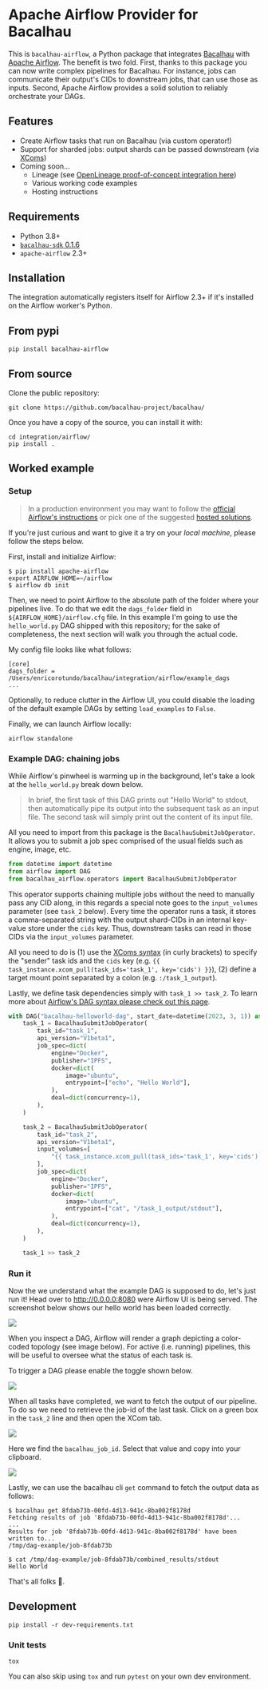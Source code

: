 # Apache Airflow Provider for Bacalhau

This is `bacalhau-airflow`, a Python package that integrates [Bacalhau](https://github.com/bacalhau-project/bacalhau) with [Apache Airflow](https://github.com/apache/airflow).
The benefit is two fold.
First, thanks to this package you can now write complex pipelines for Bacalhau.
For instance, jobs can communicate their output's CIDs to downstream jobs, that can use those as inputs.
Second, Apache Airflow provides a solid solution to reliably orchestrate your DAGs.


## Features

- Create Airflow tasks that run on Bacalhau (via custom operator!)
- Support for sharded jobs: output shards can be passed downstream (via [XComs](https://airflow.apache.org/docs/apache-airflow/stable/core-concepts/xcoms.html))
- Coming soon...
    - Lineage (see [OpenLineage proof-of-concept integration here](https://github.com/enricorotundo/bacalhau-airflow-provider))
    - Various working code examples
    - Hosting instructions

## Requirements

- Python 3.8+
- [`bacalhau-sdk` 0.1.6](https://pypi.org/project/bacalhau-sdk/)
- `apache-airflow` 2.3+

## Installation

The integration automatically registers itself for Airflow 2.3+ if it's installed on the Airflow worker's Python.

## From pypi

```console
pip install bacalhau-airflow
```

## From source

Clone the public repository:

```shell
git clone https://github.com/bacalhau-project/bacalhau/
```

Once you have a copy of the source, you can install it with:

```shell
cd integration/airflow/
pip install .
```

## Worked example

### Setup


> In a production environment you may want to follow the [official Airflow's instructions](https://airflow.apache.org/docs/apache-airflow/stable/administration-and-deployment/production-deployment.html) or pick one of the suggested [hosted solutions](https://airflow.apache.org/ecosystem/#airflow-as-a-service).

If you're just curious and want to give it a try on your *local machine*, please follow the steps below.

First, install and initialize Airflow:

```shell
$ pip install apache-airflow
export AIRFLOW_HOME=~/airflow
$ airflow db init
```

Then, we need to point Airflow to the absolute path of the folder where your pipelines live.
To do that we edit the `dags_folder` field in `${AIRFLOW_HOME}/airflow.cfg` file.
In this example I'm going to use the `hello_world.py` DAG shipped with this repository;
for the sake of completeness, the next section will walk you through the actual code.

My config file looks like what follows:

```
[core]
dags_folder = /Users/enricorotundo/bacalhau/integration/airflow/example_dags
...
```

Optionally, to reduce clutter in the Airflow UI, you could disable the loading of the default example DAGs by setting `load_examples` to `False`.

Finally, we can launch Airflow locally:

```shell
airflow standalone
```

### Example DAG: chaining jobs

While Airflow's pinwheel is warming up in the background, let's take a look at the `hello_world.py` break down below.

> In brief, the first task of this DAG prints out "Hello World" to stdout, then automatically pipe its output into the subsequent task as an input file. The second task will simply print out the content of its input file.

All you need to import from this package is the `BacalhauSubmitJobOperator`.
It allows you to submit a job spec comprised of the usual fields such as engine, image, etc.

```python
from datetime import datetime
from airflow import DAG
from bacalhau_airflow.operators import BacalhauSubmitJobOperator
```

This operator supports chaining multiple jobs without the need to manually pass any CID along, in this regards a special note goes to the `input_volumes` parameter (see `task_2` below).
Every time the operator runs a task, it stores a comma-separated string with the output shard-CIDs in an internal key-value store under the `cids` key.
Thus, downstream tasks can read in those CIDs via the `input_volumes` parameter.

All you need to do is (1) use the [XComs syntax](https://airflow.apache.org/docs/apache-airflow/stable/core-concepts/xcoms.html) (in curly brackets) to specify the "sender" task ids and the `cids` key (e.g. `{{ task_instance.xcom_pull(task_ids='task_1', key='cids') }}`), (2) define a target mount point separated by a colon (e.g. `:/task_1_output`).

Lastly, we define task dependencies simply with `task_1 >> task_2`.
To learn more about [Airflow's DAG syntax please check out this page](https://airflow.apache.org/docs/apache-airflow/stable/core-concepts/dags.html#task-dependencies).

```python
with DAG("bacalhau-helloworld-dag", start_date=datetime(2023, 3, 1)) as dag:
    task_1 = BacalhauSubmitJobOperator(
        task_id="task_1",
        api_version="V1beta1",
        job_spec=dict(
            engine="Docker",
            publisher="IPFS",
            docker=dict(
                image="ubuntu",
                entrypoint=["echo", "Hello World"],
            ),
            deal=dict(concurrency=1),
        ),
    )

    task_2 = BacalhauSubmitJobOperator(
        task_id="task_2",
        api_version="V1beta1",
        input_volumes=[
            "{{ task_instance.xcom_pull(task_ids='task_1', key='cids') }}:/task_1_output",
        ],
        job_spec=dict(
            engine="Docker",
            publisher="IPFS",
            docker=dict(
                image="ubuntu",
                entrypoint=["cat", "/task_1_output/stdout"],
            ),
            deal=dict(concurrency=1),
        ),
    )

    task_1 >> task_2
```

### Run it

Now the we understand what the example DAG is supposed to do, let's just run it!
Head over to http://0.0.0.0:8080 were Airflow UI is being served.
The screenshot below shows our hello world has been loaded correctly.

![](docs/_static/airflow_01.png)

When you inspect a DAG, Airflow will render a graph depicting a color-coded topology (see image below).
For active (i.e. running) pipelines, this will be useful to oversee what the status of each task is.

To trigger a DAG please enable the toggle shown below.

![](docs/_static/airflow_02.png)

When all tasks have completed, we want to fetch the output of our pipeline.
To do so we need to retrieve the job-id of the last task.
Click on a green box in the `task_2` line and then open the XCom tab.

![](docs/_static/airflow_03.png)

Here we find the `bacalhau_job_id`.
Select that value and copy into your clipboard.

![](docs/_static/airflow_04.png)

Lastly, we can use the bacalhau cli `get` command to fetch the output data as follows:

```console
$ bacalhau get 8fdab73b-00fd-4d13-941c-8ba002f8178d
Fetching results of job '8fdab73b-00fd-4d13-941c-8ba002f8178d'...
...
Results for job '8fdab73b-00fd-4d13-941c-8ba002f8178d' have been written to...
/tmp/dag-example/job-8fdab73b

$ cat /tmp/dag-example/job-8fdab73b/combined_results/stdout
Hello World
```

That's all folks :rainbow:.

## Development


```console
pip install -r dev-requirements.txt
```

### Unit tests


```shell
tox
```

You can also skip using `tox` and run `pytest` on your own dev environment.
